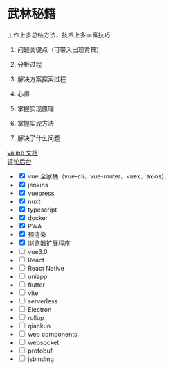 # 武林秘籍

工作上多总结方法，技术上多丰富技巧

1. 问题关键点（可带入出现背景）

2. 分析过程
3. 解决方案探索过程
4. 心得
5. 掌握实现原理
6. 掌握实现方法
7. 解决了什么问题

<a href="https://valine.js.org/quickstart.html" target="_blank">valine 文档</a>  
<a href="https://leancloud.cn/dashboard/applist.html#/apps" target="_blank">评论后台</a>

-   <input type="checkbox" checked> vue 全家桶（vue-cli、vue-router、vuex、axios）
-   <input type="checkbox" checked> jenkins
-   <input type="checkbox" checked> vuepress
-   <input type="checkbox" checked> nuxt
-   <input type="checkbox" checked> typescript
-   <input type="checkbox" checked> docker
-   <input type="checkbox" checked> PWA
-   <input type="checkbox" checked> 预渲染
-   <input type="checkbox" checked> 浏览器扩展程序
-   <input type="checkbox"> vue3.0
-   <input type="checkbox"> React
-   <input type="checkbox"> React Native
-   <input type="checkbox"> uniapp
-   <input type="checkbox"> flutter
-   <input type="checkbox"> vite
-   <input type="checkbox"> serverless
-   <input type="checkbox"> Electron
-   <input type="checkbox"> rollup
-   <input type="checkbox"> qiankun
-   <input type="checkbox"> web components
-   <input type="checkbox"> websocket
-   <input type="checkbox"> protobuf
-   <input type="checkbox"> jsbinding
